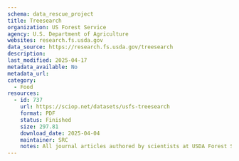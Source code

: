 ```yaml
---
schema: data_rescue_project 
title: Treesearch
organization: US Forest Service
agency: U.S. Department of Agriculture
websites: research.fs.usda.gov
data_source: https://research.fs.usda.gov/treesearch
description: 
last_modified: 2025-04-17
metadata_available: No
metadata_url: 
category:
  - Food
resources:
  - id: 737
    url: https://sciop.net/datasets/usfs-treesearch
    format: PDF
    status: Finished
    size: 297.81
    download_date: 2025-04-04
    maintainer: SRC
    notes: All journal articles authored by scientists at USDA Forest Service Research & Development division going back to 1902. Articles cover topics including genetics, hydrology, forest economics, soil, climate science, environmental justice, urban forestry, forest pathologies, mycology, and much more.
---
```

